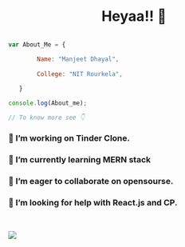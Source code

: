 <h1 align="center" > Heyaa!! 👋 </h1>

``` Javascript

var About_Me = {

        Name: "Manjeet Dhayal",
        
        College: "NIT Rourkela",
                
   }

console.log(About_me); 

// To know more see 👇

```

 ### 🔭 I’m working on Tinder Clone. 
 ### 🌱 I’m currently learning MERN stack 
 ### 👯 I’m eager to collaborate on opensourse. 
 ### 🤔 I’m looking for help with React.js and CP. 


<br>


        

<p > <a align="center" href="https://github.com/manjeetdhayal/github-readme-stats">
  <img align="center" margin-bottom="10px" src="https://github-readme-stats.vercel.app/api?username=manjeetdhayal&show_icons=true&theme=great-gatsby&count_private=true" />
        </a>
        
   </p>      


   
<!--
 <a href="https://github.com/manjeetdhayal/github-readme-stats">
  <img align="center" src="https://github-readme-stats.vercel.app/api/top-langs/?username=manjeetdhayal&theme=great-gatsby" />
  </a> 
-->

